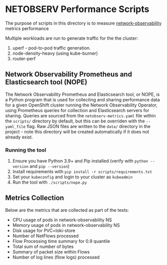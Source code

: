 # NETOBSERV Performance Scripts
The purpose of scripts in this directory is to measure [network-observability](https://github.com/netobserv/network-observability-operator) metrics performance

Multiple workloads are run to generate traffic for the the cluster:
1. uperf - pod-to-pod traffic generation.
2. node-density-heavy (using kube-burner)
3. router-perf

## Network Observability Prometheus and Elasticsearch tool (NOPE)
The Network Observability Prometheus and Elasticsearch tool, or NOPE, is a Python program that is used for collecting and sharing performance data for a given OpenShift cluster running the Network Observability Operator, using Prometheus queries for collection and Elasticsearch servers for sharing. Queries are sourced from the `netobserv-metrics.yaml` file within the `scripts/` directory by default, but this can be overriden with the `--yaml_file` flag. Raw JSON files are written to the `data/` directory in the project - note this directory will be created automatically if it does not already exist.

### Running the tool
1. Ensure you have Python 3.9+ and Pip installed (verify with `python --version` and `pip --version`)
2. Install requirements with `pip install -r scripts/requirements.txt`
3. Set your `kubeconfig` and login to your cluster as `kubeadmin`
4. Run the tool with `./scripts/nope.py`


## Metrics Collection
Below are the metrics that are collected as part of the tests:
* CPU usage of pods in network-observability NS
* Memory usage of pods in network-observability NS
* Disk usage for PVC=loki-store
* Number of NetFlows processed
* Flow Processing time summary for 0.9 quantile
* Total sum of number of bytes 
* Summary of packet size within Flows
* Number of log lines (flow logs) processed

